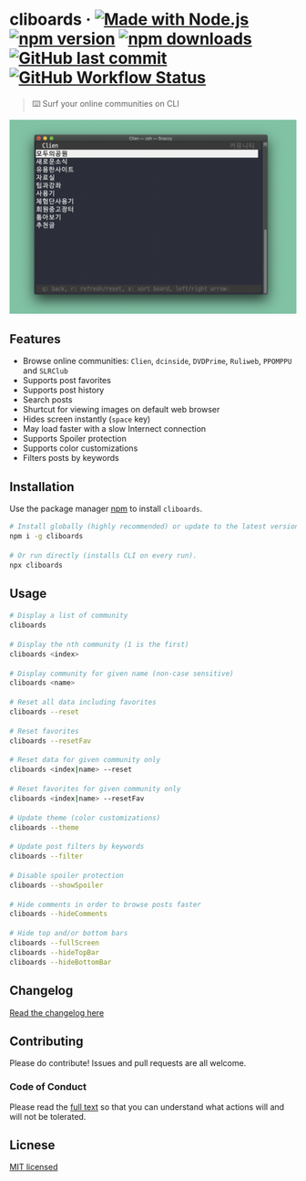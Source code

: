 # cliboards &middot; [![Made with Node.js](https://img.shields.io/badge/Made%20with-Node.js-darkgreen)](https://nodejs.org) [![npm version](https://img.shields.io/npm/v/cliboards)](https://www.npmjs.com/package/cliboards) [![npm downloads](https://img.shields.io/npm/dt/cliboards?color=red)](https://npm-stat.com/charts.html?package=cliboards) [![GitHub last commit](https://img.shields.io/github/last-commit/samnoh/cliboards?color=blue)](https://github.com/samnoh/cliboards/commits/master) [![GitHub Workflow Status](https://img.shields.io/github/workflow/status/samnoh/cliboards/Node.js%20CI)](https://github.com/samnoh/cliboards/actions?query=workflow%3A%22Node.js+CI%22)

> ⌨️ Surf your online communities on CLI

![screenshot](.github/img/screenshot-01.jpg)

## Features

-   Browse online communities: `Clien`, `dcinside`, `DVDPrime`, `Ruliweb`, `PPOMPPU` and `SLRClub`
-   Supports post favorites
-   Supports post history
-   Search posts
-   Shurtcut for viewing images on default web browser
-   Hides screen instantly (`space` key)
-   May load faster with a slow Internect connection
-   Supports Spoiler protection
-   Supports color customizations
-   Filters posts by keywords

## Installation

Use the package manager [npm](https://www.npmjs.com) to install `cliboards`.

```bash
# Install globally (highly recommended) or update to the latest version
npm i -g cliboards

# Or run directly (installs CLI on every run).
npx cliboards
```

## Usage

```bash
# Display a list of community
cliboards

# Display the nth community (1 is the first)
cliboards <index>

# Display community for given name (non-case sensitive)
cliboards <name>

# Reset all data including favorites
cliboards --reset

# Reset favorites
cliboards --resetFav

# Reset data for given community only
cliboards <index|name> --reset

# Reset favorites for given community only
cliboards <index|name> --resetFav

# Update theme (color customizations)
cliboards --theme

# Update post filters by keywords
cliboards --filter

# Disable spoiler protection
cliboards --showSpoiler

# Hide comments in order to browse posts faster
cliboards --hideComments

# Hide top and/or bottom bars
cliboards --fullScreen
cliboards --hideTopBar
cliboards --hideBottomBar
```

## Changelog

[Read the changelog here](CHANGELOG.md)

## Contributing

Please do contribute! Issues and pull requests are all welcome.

### Code of Conduct

Please read the [full text](CODE_OF_CONDUCT.md) so that you can understand what actions will and will not be tolerated.

## Licnese

[MIT licensed](LICENSE)
